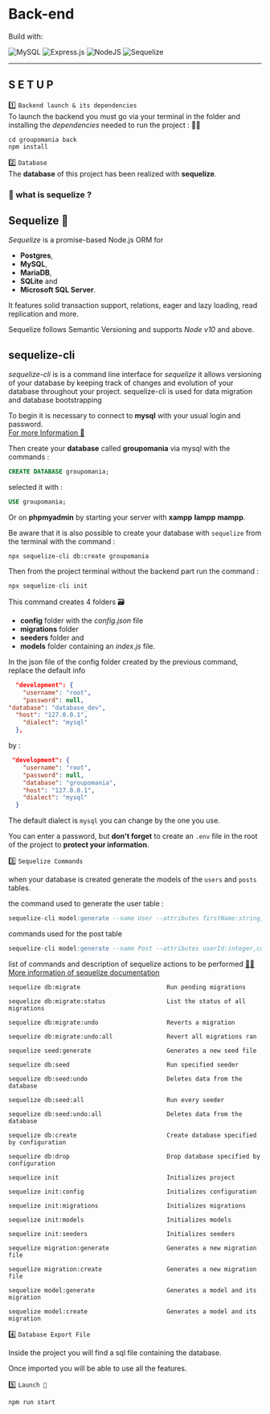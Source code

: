 # **Back-end**  

Build with:  

![MySQL](https://img.shields.io/badge/mysql-%2300f.svg?-style=for-the-badge&logo=mysql&logoColor=white) ![Express.js](https://img.shields.io/badge/express.js-%23404d59.svg?-style=for-the-badge&logo=express&logoColor=%2361DAFB) ![NodeJS](https://img.shields.io/badge/node.js-6DA55F?-style=for-the-badge&logo=node.js&logoColor=white)  ![Sequelize](https://img.shields.io/badge/Sequelize-52B0E7?-style=for-the-badge&logo=Sequelize&logoColor=white)

---
## **S E T U P**

1️⃣ `Backend launch & its dependencies`  
To launch the backend you must go via your terminal in the folder and installing the *dependencies* needed to run the project : 🏃‍♂️
```node
cd groupomania back
npm install
```

2️⃣ `Database`  
The **database** of this project has been realized with **sequelize**.
### 🚨 what is sequelize ?

Sequelize 🧬
-
*Sequelize* is a promise-based Node.js ORM for 

- **Postgres**, 
- **MySQL**, 
- **MariaDB**, 
- **SQLite** and 
- **Microsoft SQL Server**. 

It features solid transaction support, relations, eager and lazy loading, read replication and more.

Sequelize follows Semantic Versioning and supports *Node v10* and above.

sequelize-cli
-

*sequelize-cli* is is a command line interface for *sequelize*
it allows versioning of your database by keeping track of changes and evolution of your database throughout your project.
sequelize-cli is used for data migration and database bootstrapping

To begin it is necessary to connect to **mysql** with your usual login and password.  
[For more Information 🤔](https://dev.mysql.com/doc/)

Then create your **database** called **groupomania** via mysql  with the commands :
```sql
CREATE DATABASE groupomania;
```
selected it with :
```sql
USE groupomania;
```

 Or on **phpmyadmin** by starting your server with **xampp** **lampp** **mampp**.

Be aware that it is also possible to create your database with `sequelize` from the terminal with the command :
```
npx sequelize-cli db:create groupomania
```

Then from the project terminal without the backend part run the command :
```sql
npx sequelize-cli init
```

This command creates 4 folders 🗃️

- **config** folder with the *config.json* file 
- **migrations** folder 
- **seeders** folder and 
- **models** folder containing an *index.js* file.


In the json file of the config folder created by the previous command, replace the default info 
```json
  "development": {
    "username": "root",
    "password": null,
"database": "database_dev",
  "host": "127.0.0.1",
    "dialect": "mysql"
  },
```
by :

```json
 "development": {
    "username": "root",
    "password": null,
    "database": "groupomania",
    "host": "127.0.0.1",
    "dialect": "mysql"
  }
```
The default dialect is `mysql` you can change by the one you use.

You can enter a password, but **don't forget** to create an `.env` file in the root of the project to **protect your information**.

3️⃣ `Sequelize Commands`

when your database is created generate the models of the `users` and `posts` tables. 

the command used to generate the user table :

```sql
sequelize-cli model:generate --name User --attributes firstName:string, lastName:string, email:string, password:string,imageUrl:text,admin:boolean
```

commands used for the post table
```sql
sequelize-cli model:generate --name Post --attributes userId:integer,content:text,imageUrl:text
```

list of commands and description of sequelize actions to be performed
[🧬🧾 More information of sequelize documentation](https://devdocs.io/sequelize~6-manual/)
```
sequelize db:migrate                        Run pending migrations

sequelize db:migrate:status                 List the status of all migrations

sequelize db:migrate:undo                   Reverts a migration

sequelize db:migrate:undo:all               Revert all migrations ran

sequelize seed:generate                     Generates a new seed file

sequelize db:seed                           Run specified seeder

sequelize db:seed:undo                      Deletes data from the database

sequelize db:seed:all                       Run every seeder

sequelize db:seed:undo:all                  Deletes data from the database

sequelize db:create                         Create database specified by configuration

sequelize db:drop                           Drop database specified by configuration

sequelize init                              Initializes project

sequelize init:config                       Initializes configuration

sequelize init:migrations                   Initializes migrations

sequelize init:models                       Initializes models

sequelize init:seeders                      Initializes seeders

sequelize migration:generate                Generates a new migration file

sequelize migration:create                  Generates a new migration file

sequelize model:generate                    Generates a model and its migration

sequelize model:create                      Generates a model and its migration
```

4️⃣ `Database Export File ` 

Inside the project you will find a sql file containing the database.

Once imported you will be able to use all the features.

5️⃣ `Launch 🚀`
```node
npm run start
```